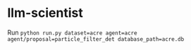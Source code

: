 # llm-scientist

Run `python run.py dataset=acre agent=acre agent/proposal=particle_filter_det database_path=acre.db`
